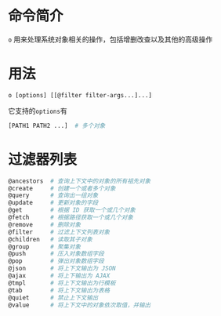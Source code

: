 # 命令简介

`o` 用来处理系统对象相关的操作，包括增删改查以及其他的高级操作
    
# 用法

```
o [options] [[@filter filter-args...]...]
```

它支持的`options`有

```bash
[PATH1 PATH2 ...]  # 多个对象
```

# 过滤器列表

```bash
@ancestors  # 查询上下文中的对象的所有祖先对象
@create     # 创建一个或者多个对象
@query      # 查询出一组对象
@update     # 更新对象的字段
@get        # 根据 ID 获取一个或几个对象
@fetch      # 根据路径获取一个或几个对象
@remove     # 删除对象
@filter     # 过滤上下文列表对象
@children   # 读取其子对象
@group      # 聚集对象
@push       # 压入对象数组字段
@pop        # 弹出对象数组字段
@json       # 将上下文输出为 JSON
@ajax       # 将上下输出为 AJAX
@tmpl       # 将上下文输出为行模板
@tab        # 将上下文输出为表格
@quiet      # 禁止上下文输出
@value      # 将上下文中的对象依次取值，并输出
```
